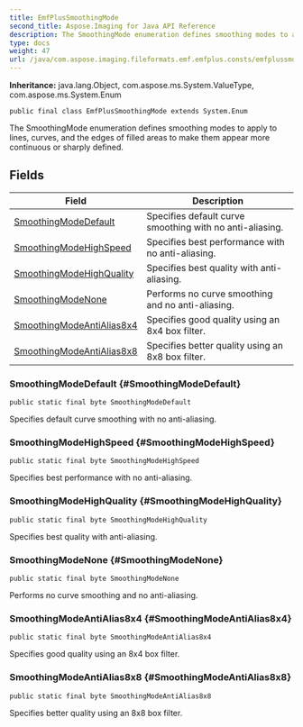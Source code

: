 ```yaml
---
title: EmfPlusSmoothingMode
second_title: Aspose.Imaging for Java API Reference
description: The SmoothingMode enumeration defines smoothing modes to apply to lines curves and the edges of filled areas to make them appear more continuous or sharply defined.
type: docs
weight: 47
url: /java/com.aspose.imaging.fileformats.emf.emfplus.consts/emfplussmoothingmode/
---
```

**Inheritance:**
java.lang.Object, com.aspose.ms.System.ValueType, com.aspose.ms.System.Enum
```
public final class EmfPlusSmoothingMode extends System.Enum
```

The SmoothingMode enumeration defines smoothing modes to apply to lines, curves, and the edges of filled areas to make them appear more continuous or sharply defined.
## Fields

| Field | Description |
| --- | --- |
| [SmoothingModeDefault](#SmoothingModeDefault) | Specifies default curve smoothing with no anti-aliasing. |
| [SmoothingModeHighSpeed](#SmoothingModeHighSpeed) | Specifies best performance with no anti-aliasing. |
| [SmoothingModeHighQuality](#SmoothingModeHighQuality) | Specifies best quality with anti-aliasing. |
| [SmoothingModeNone](#SmoothingModeNone) | Performs no curve smoothing and no anti-aliasing. |
| [SmoothingModeAntiAlias8x4](#SmoothingModeAntiAlias8x4) | Specifies good quality using an 8x4 box filter. |
| [SmoothingModeAntiAlias8x8](#SmoothingModeAntiAlias8x8) | Specifies better quality using an 8x8 box filter. |
### SmoothingModeDefault {#SmoothingModeDefault}
```
public static final byte SmoothingModeDefault
```


Specifies default curve smoothing with no anti-aliasing.

### SmoothingModeHighSpeed {#SmoothingModeHighSpeed}
```
public static final byte SmoothingModeHighSpeed
```


Specifies best performance with no anti-aliasing.

### SmoothingModeHighQuality {#SmoothingModeHighQuality}
```
public static final byte SmoothingModeHighQuality
```


Specifies best quality with anti-aliasing.

### SmoothingModeNone {#SmoothingModeNone}
```
public static final byte SmoothingModeNone
```


Performs no curve smoothing and no anti-aliasing.

### SmoothingModeAntiAlias8x4 {#SmoothingModeAntiAlias8x4}
```
public static final byte SmoothingModeAntiAlias8x4
```


Specifies good quality using an 8x4 box filter.

### SmoothingModeAntiAlias8x8 {#SmoothingModeAntiAlias8x8}
```
public static final byte SmoothingModeAntiAlias8x8
```


Specifies better quality using an 8x8 box filter.

